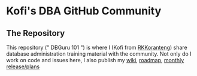 # Kofi's DBA GitHub Community 

## The Repository
This repository (" DBGuru 101 ") is where I (Kofi from [RKKoranteng](https://rkkoranteng.com/)) share database administration training material with the community. Not only do I work on code and issues here, I also publish my [wiki](https://github.com/RKKoranteng/DBGuru/wiki), [roadmap](https://github.com/RKKoranteng/DBGuru/wiki/Roadmap), [monthly release/plans](https://github.com/RKKoranteng/DBGuru/wiki/)
